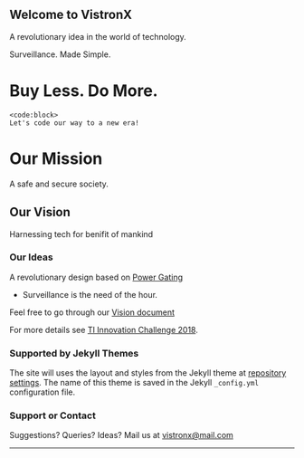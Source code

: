 ## Welcome to VistronX

A revolutionary idea in the world of technology.

Surveillance. Made Simple.


# Buy Less. Do More.

```
<code:block>
Let's code our way to a new era!
```




# Our Mission 

A safe and secure society.

## Our Vision

Harnessing tech for benifit of mankind

### Our Ideas

A revolutionary design based on [Power Gating](https://semiengineering.com/knowledge_centers/low-power/techniques/power-gating/)




- Surveillance is the need of the hour.


Feel free to go through our [Vision document](https://drive.google.com/file/d/1HVULZEFQpEbBrlTdu-SndBOoQQBrFtA_/view?usp=drivesdk)

For more details see [TI Innovation Challenge 2018](https://innovate.mygov.in/india-innovation-challenge-design-contest-2019/).

### Supported by Jekyll Themes

The site will uses the layout and styles from the Jekyll theme at [repository settings](https://github.com/vistron-x/vistron-x.github.io/settings). The name of this theme is saved in the Jekyll `_config.yml` configuration file.

### Support or Contact

Suggestions? Queries? Ideas?  Mail us at vistronx@mail.com

-------------------
